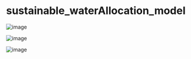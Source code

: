 # sustainable_waterAllocation_model

![image](https://user-images.githubusercontent.com/62769737/208078741-6249234a-057c-4b7c-a0d3-944eb6805880.png)


![image](https://user-images.githubusercontent.com/62769737/208078807-318ef7c4-5f55-46b5-8c79-8e73599debd8.png)


![image](https://user-images.githubusercontent.com/62769737/208078839-0359b78c-f2dd-4c7b-8de9-c87b51384d41.png)
